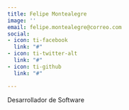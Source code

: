 ```yaml
---
title: Felipe Montealegre
image: ''
email: felipe.montealegre@correo.com
social:
- icon: ti-facebook
  link: "#"
- icon: ti-twitter-alt
  link: "#"
- icon: ti-github
  link: "#"

---
```

Desarrollador de Software